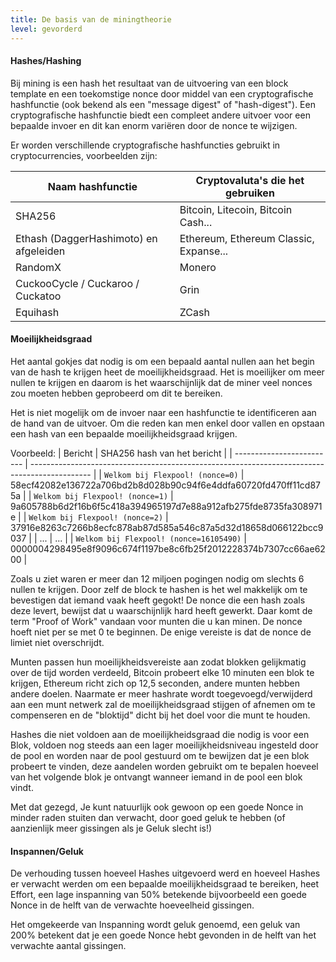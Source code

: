 ```yaml
---
title: De basis van de miningtheorie
level: gevorderd
---
```


#### Hashes/Hashing

Bij mining is een hash het resultaat van de uitvoering van een block template en een toekomstige nonce door middel van een cryptografische hashfunctie (ook bekend als een "message digest" of "hash-digest"). Een cryptografische hashfunctie biedt een compleet andere uitvoer voor een bepaalde invoer en dit kan enorm variëren door de nonce te wijzigen.

Er worden verschillende cryptografische hashfuncties gebruikt in cryptocurrencies, voorbeelden zijn:

| Naam hashfunctie                       | Cryptovaluta's die het gebruiken       |
| -------------------------------------- | -------------------------------------- |
| SHA256                                 | Bitcoin, Litecoin, Bitcoin Cash...     |
| Ethash (DaggerHashimoto) en afgeleiden | Ethereum, Ethereum Classic, Expanse... |
| RandomX                                | Monero                                 |
| CuckooCycle / Cuckaroo / Cuckatoo      | Grin                                   |
| Equihash                               | ZCash                                  |

#### Moeilijkheidsgraad

Het aantal gokjes dat nodig is om een bepaald aantal nullen aan het begin van de hash te krijgen heet de moeilijkheidsgraad. Het is moeilijker om meer nullen te krijgen en daarom is het waarschijnlijk dat de miner veel nonces zou moeten hebben geprobeerd om dit te bereiken.

Het is niet mogelijk om de invoer naar een hashfunctie te identificeren aan de hand van de uitvoer. Om die reden kan men enkel door vallen en opstaan een hash van een bepaalde moeilijkheidsgraad krijgen.

Voorbeeld:
| Bericht                   | SHA256 hash van het bericht                                                                   |
| ------------------------- | --------------------------------------------------------------------------------------------- |
| <code>Welkom bij Flexpool! (nonce=0)</code> | 58ecf42082e136722a706bd2b8d028b90c94f6e4ddfa60720fd470ff11cd875a                              |
| <code>Welkom bij Flexpool! (nonce=1)</code> | 9a605788b6d2f16b6f5c418a394965197d7e88a912afb275fde8735fa308971e                              |
| <code>Welkom bij Flexpool! (nonce=2)</code> | 37916e8263c7266b8ecfc878ab87d585a546c87a5d32d18658d066122bcc9037                              |
| ...                       | ...                                                                                           |
| <code>Welkom bij Flexpool! (nonce=16105490)</code> | <span className="red">000000</span>4298495e8f9096c674f1197be8c6fb25f2012228374b7307cc66ae6200 |

Zoals u ziet waren er meer dan 12 miljoen pogingen nodig om slechts 6 nullen te krijgen. Door zelf de block te hashen is het wel makkelijk om te bevestigen dat iemand vaak heeft gegokt! De nonce die een hash zoals deze levert, bewijst dat u waarschijnlijk hard heeft gewerkt. Daar komt de term "Proof of Work" vandaan voor munten die u kan minen. De nonce hoeft niet per se met 0 te beginnen. De enige vereiste is dat de nonce de limiet niet overschrijdt.

Munten passen hun moeilijkheidsvereiste aan zodat blokken gelijkmatig over de tijd worden verdeeld, Bitcoin probeert elke 10 minuten een blok te krijgen, Ethereum richt zich op 12,5 seconden, andere munten hebben andere doelen. Naarmate er meer hashrate wordt toegevoegd/verwijderd aan een munt netwerk zal de moeilijkheidsgraad stijgen of afnemen om te compenseren en de "bloktijd" dicht bij het doel voor die munt te houden.

Hashes die niet voldoen aan de moeilijkheidsgraad die nodig is voor een Blok, voldoen nog steeds aan een lager moeilijkheidsniveau ingesteld door de pool en worden naar de pool gestuurd om te bewijzen dat je een blok probeert te vinden, deze aandelen worden gebruikt om te bepalen hoeveel van het volgende blok je ontvangt wanneer iemand in de pool een blok vindt.

Met dat gezegd, Je kunt natuurlijk ook gewoon op een goede Nonce in minder raden stuiten dan verwacht, door goed geluk te hebben (of aanzienlijk meer gissingen als je Geluk slecht is!)

#### Inspannen/Geluk

De verhouding tussen hoeveel Hashes uitgevoerd werd en hoeveel Hashes er verwacht werden om een bepaalde moeilijkheidsgraad te bereiken, heet Effort, een lage inspanning van 50% betekende bijvoorbeeld een goede Nonce in de helft van de verwachte hoeveelheid gissingen.

Het omgekeerde van Inspanning wordt geluk genoemd, een geluk van 200% betekent dat je een goede Nonce hebt gevonden in de helft van het verwachte aantal gissingen.
